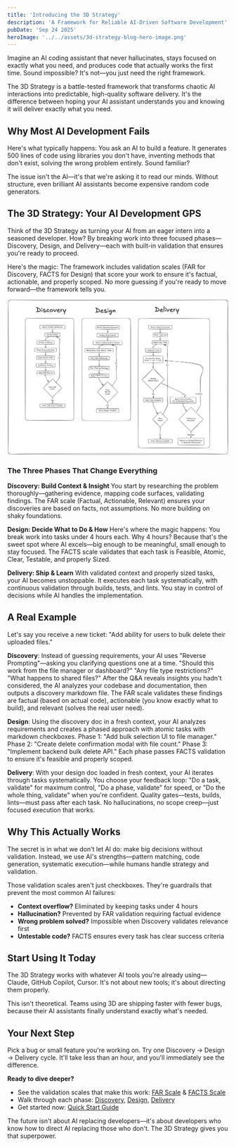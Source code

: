 ```yaml
---
title: 'Introducing the 3D Strategy'
description: 'A Framework for Reliable AI-Driven Software Development'
pubDate: 'Sep 24 2025'
heroImage: '../../assets/3d-strategy-blog-hero-image.png'
---
```


Imagine an AI coding assistant that never hallucinates, stays focused on exactly what you need, and produces code that actually works the first time. Sound impossible? It's not—you just need the right framework.

The 3D Strategy is a battle-tested framework that transforms chaotic AI interactions into predictable, high-quality software delivery. It's the difference between hoping your AI assistant understands you and knowing it will deliver exactly what you need.

## Why Most AI Development Fails

Here's what typically happens: You ask an AI to build a feature. It generates 500 lines of code using libraries you don't have, inventing methods that don't exist, solving the wrong problem entirely. Sound familiar?

The issue isn't the AI—it's that we're asking it to read our minds. Without structure, even brilliant AI assistants become expensive random code generators.

## The 3D Strategy: Your AI Development GPS

Think of the 3D Strategy as turning your AI from an eager intern into a seasoned developer. How? By breaking work into three focused phases—Discovery, Design, and Delivery—each with built-in validation that ensures you're ready to proceed.

Here's the magic: The framework includes validation scales (FAR for Discovery, FACTS for Design) that score your work to ensure it's factual, actionable, and properly scoped. No more guessing if you're ready to move forward—the framework tells you.

![3D Strategy Workflow Diagram](../../assets/3d-strategy-workflow.png)

### The Three Phases That Change Everything

**Discovery: Build Context & Insight**
You start by researching the problem thoroughly—gathering evidence, mapping code surfaces, validating findings. The FAR scale (Factual, Actionable, Relevant) ensures your discoveries are based on facts, not assumptions. No more building on shaky foundations.

**Design: Decide What to Do & How**
Here's where the magic happens: You break work into tasks under 4 hours each. Why 4 hours? Because that's the sweet spot where AI excels—big enough to be meaningful, small enough to stay focused. The FACTS scale validates that each task is Feasible, Atomic, Clear, Testable, and properly Sized.

**Delivery: Ship & Learn**
With validated context and properly sized tasks, your AI becomes unstoppable. It executes each task systematically, with continuous validation through builds, tests, and lints. You stay in control of decisions while AI handles the implementation.

## A Real Example

Let's say you receive a new ticket: "Add ability for users to bulk delete their uploaded files."

**Discovery**: Instead of guessing requirements, your AI uses "Reverse Prompting"—asking you clarifying questions one at a time. "Should this work from the file manager or dashboard?" "Any file type restrictions?" "What happens to shared files?" After the Q&A reveals insights you hadn't considered, the AI analyzes your codebase and documentation, then outputs a discovery markdown file. The FAR scale validates these findings are factual (based on actual code), actionable (you know exactly what to build), and relevant (solves the real user need).

**Design**: Using the discovery doc in a fresh context, your AI analyzes requirements and creates a phased approach with atomic tasks with markdown checkboxes. Phase 1: "Add bulk selection UI to file manager." Phase 2: "Create delete confirmation modal with file count." Phase 3: "Implement backend bulk delete API." Each phase passes FACTS validation to ensure it's feasible and properly scoped.

**Delivery**: With your design doc loaded in fresh context, your AI iterates through tasks systematically. You choose your feedback loop: "Do a task, validate" for maximum control, "Do a phase, validate" for speed, or "Do the whole thing, validate" when you're confident. Quality gates—tests, builds, lints—must pass after each task. No hallucinations, no scope creep—just focused execution that works.

## Why This Actually Works

The secret is in what we don't let AI do: make big decisions without validation. Instead, we use AI's strengths—pattern matching, code generation, systematic execution—while humans handle strategy and validation.

Those validation scales aren't just checkboxes. They're guardrails that prevent the most common AI failures:
- **Context overflow?** Eliminated by keeping tasks under 4 hours
- **Hallucination?** Prevented by FAR validation requiring factual evidence
- **Wrong problem solved?** Impossible when Discovery validates relevance first
- **Untestable code?** FACTS ensures every task has clear success criteria

## Start Using It Today

The 3D Strategy works with whatever AI tools you're already using—Claude, GitHub Copilot, Cursor. It's not about new tools; it's about directing them properly.

This isn't theoretical. Teams using 3D are shipping faster with fewer bugs, because their AI assistants finally understand exactly what's needed.

## Your Next Step

Pick a bug or small feature you're working on. Try one Discovery → Design → Delivery cycle. It'll take less than an hour, and you'll immediately see the difference.

**Ready to dive deeper?**
- See the validation scales that make this work: [FAR Scale](https://github.com/patrob/3d-strategy/blob/main/docs/scales/far-scale.md) & [FACTS Scale](https://github.com/patrob/3d-strategy/blob/main/docs/scales/facts-scale.md)
- Walk through each phase: [Discovery](https://github.com/patrob/3d-strategy/blob/main/docs/phases/discovery.md), [Design](https://github.com/patrob/3d-strategy/blob/main/docs/phases/design.md), [Delivery](https://github.com/patrob/3d-strategy/blob/main/docs/phases/delivery.md)
- Get started now: [Quick Start Guide](https://github.com/patrob/3d-strategy#quick-start)

The future isn't about AI replacing developers—it's about developers who know how to direct AI replacing those who don't. The 3D Strategy gives you that superpower.